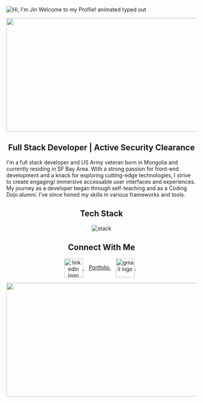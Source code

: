 <img src="https://readme-typing-svg.demolab.com?font=Operator+Mono&size=37&duration=2800&pause=2000&color=FAFAFA&center=true&vCenter=true&width=940&height=50&lines=Hi%2C+I'm+Jin+Welcome+to+my+Profile!" align="middle" alt="Hi, I'm Jin Welcome to my Profile! animated typed out">

<p align="center"> 
  <img width="1000px" height="300px" src="https://user-images.githubusercontent.com/74038190/225813708-98b745f2-7d22-48cf-9150-083f1b00d6c9.gif" 
</p>

<h2 align="center"> Full Stack Developer | Active Security Clearance </h2>

I'm a full stack developer and US Army veteran born in Mongolia and currently residing in SF Bay Area. With a strong passion for front-end development and a knack for exploring cutting-edge technologies, I strive to create engaging/ immersive accessable user interfaces and experiences. My journey as a developer began through self-teaching and as a Coding Dojo alumni. I've since honed my skills in various frameworks and tools.

<div align="center">
  <h2> <strong> Tech Stack </strong></h2>
  <img src="https://skillicons.dev/icons?i=js,react,threejs,git,html,css,python,java,mysql,vscode,tailwind,nextjs" alt="stack"> <br> 
  
<div align="center">

  <h2> <strong> Connect With Me </strong> </h2>

<p align="center">
  <a href="https://www.linkedin.com/in/hyuncafe/](https://www.linkedin.com/in/baljinnyam-rentsendorj/" target="_blank">
    <img align="center" alt="linkedin logo" height="50" width="50" src="https://user-images.githubusercontent.com/74038190/235294012-0a55e343-37ad-4b0f-924f-c8431d9d2483.gif" width="100"/>
  </a> &nbsp;&nbsp;

   <a href="https://jin-dev.vercel.app/" target="_blank">
    Portfolio
</a> &nbsp;&nbsp;
  <a>
  
  <a href="mailto:bajka.rentsendorj@outlook.com" target="_blank">
    <img align="center" alt="gmail logo" height="50" width="50" <img src="https://user-images.githubusercontent.com/74038190/216122065-2f028bae-25d6-4a3c-bc9f-175394ed5011.png" alt="E-Mail" width="120" />
  </a> &nbsp;&nbsp;
</p> 
</div>


<p align="center"> 
  <img src="https://github.com/Anmol-Baranwal/Cool-GIFs-For-GitHub/assets/74038190/0c7eb6ed-663b-4ce4-bfbd-18239a38ba1b" width="1000" height="300" >
</p>








